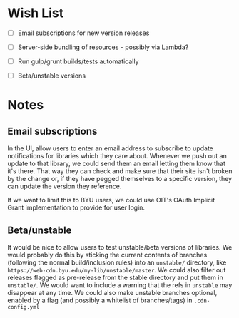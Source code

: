 # Wish List

* [ ] Email subscriptions for new version releases
* [ ] Server-side bundling of resources - possibly via Lambda?
* [ ] Run gulp/grunt builds/tests automatically
* [ ] Beta/unstable versions


# Notes

## Email subscriptions

In the UI, allow users to enter an email address to subscribe to update
notifications for libraries which they care about. Whenever we push
out an update to that library, we could send them an email letting them
know that it's there.  That way they can check and make sure that their
site isn't broken by the change or, if they have pegged themselves to
a specific version, they can update the version they reference.

If we want to limit this to BYU users, we could use OIT's OAuth Implicit
Grant implementation to provide for user login.

## Beta/unstable

It would be nice to allow users to test unstable/beta versions of
libraries. We would probably do this by sticking the current contents
of branches (following the normal build/inclusion rules) into an
`unstable/` directory, like
`https://web-cdn.byu.edu/my-lib/unstable/master`.
We could also filter out releases flagged as pre-release from the stable
directory and put them in `unstable/`. We would want to include a warning
that the refs in `unstable` may disappear at any time. We could also
make unstable branches optional, enabled by a flag (and possibly a
whitelist of branches/tags) in `.cdn-config.yml`


